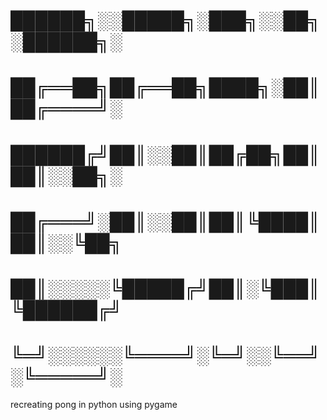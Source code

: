 # 
#   ██████╗░░█████╗░███╗░░██╗░██████╗░
#   ██╔══██╗██╔══██╗████╗░██║██╔════╝░
#   ██████╔╝██║░░██║██╔██╗██║██║░░██╗░
#   ██╔═══╝░██║░░██║██║╚████║██║░░╚██╗
#   ██║░░░░░╚█████╔╝██║░╚███║╚██████╔╝
#   ╚═╝░░░░░░╚════╝░╚═╝░░╚══╝░╚═════╝░
recreating pong in python using pygame
